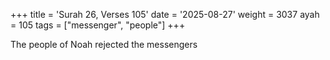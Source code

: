 +++
title = 'Surah 26, Verses 105'
date = '2025-08-27'
weight = 3037
ayah = 105
tags = ["messenger", "people"]
+++

The people of Noah rejected the messengers